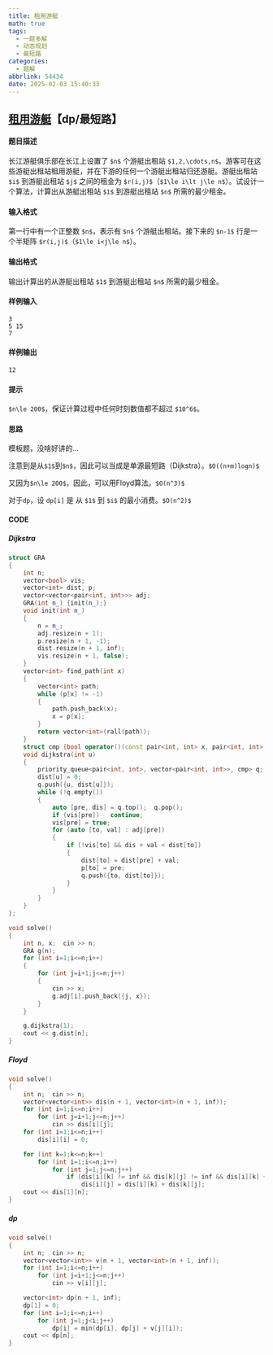 ```yaml
---
title: 租用游艇
math: true
tags:
  - 一题多解
  - 动态规划
  - 最短路
categories:
  - 题解
abbrlink: 54434
date: 2025-02-03 15:40:33
---
```


## [租用游艇](https://www.luogu.com.cn/problem/P1359)【dp/最短路】

#### 题目描述

长江游艇俱乐部在长江上设置了 `$n$` 个游艇出租站 `$1,2,\cdots,n$`。游客可在这些游艇出租站租用游艇，并在下游的任何一个游艇出租站归还游艇。游艇出租站 `$i$` 到游艇出租站 `$j$` 之间的租金为 `$r(i,j)$`（`$1\le i\lt j\le n$`）。试设计一个算法，计算出从游艇出租站 `$1$` 到游艇出租站 `$n$` 所需的最少租金。

#### 输入格式

第一行中有一个正整数 `$n$`，表示有 `$n$` 个游艇出租站。接下来的 `$n-1$` 行是一个半矩阵 `$r(i,j)$`（`$1\le i<j\le n$`）。

#### 输出格式

输出计算出的从游艇出租站 `$1$` 到游艇出租站 `$n$` 所需的最少租金。

#### 样例输入 

```
3
5 15
7
```

#### 样例输出 

```
12
```

#### 提示

`$n\le 200$`，保证计算过程中任何时刻数值都不超过 `$10^6$`。

#### 思路

模板题，没啥好讲的…

注意到是从`$1$`到`$n$`，因此可以当成是单源最短路（Dijkstra）。`$O((n+m)logn)$` 

又因为`$n\le 200$`，因此，可以用Floyd算法。`$O(n^3)$`

对于`dp`，设 `dp[i]` 是 从 `$1$` 到 `$i$` 的最小消费。`$O(n^2)$`

#### CODE

##### Dijkstra

```cpp
struct GRA
{
    int n;
    vector<bool> vis;
    vector<int> dist, p;
    vector<vector<pair<int, int>>> adj;
    GRA(int n_) {init(n_);}
    void init(int n_)
    {
        n = n_;
        adj.resize(n + 1);
        p.resize(n + 1, -1);
        dist.resize(n + 1, inf);
        vis.resize(n + 1, false);
    }
    vector<int> find_path(int x)
    {
        vector<int> path;
        while (p[x] != -1)
        {
            path.push_back(x);
            x = p[x];
        }
        return vector<int>(rall(path));
    }
    struct cmp {bool operator()(const pair<int, int> x, pair<int, int> y) const {return x.second > y.second;}};
    void dijkstra(int u)
    {
        priority_queue<pair<int, int>, vector<pair<int, int>>, cmp> q;
        dist[u] = 0;
        q.push({u, dist[u]});
        while (!q.empty())
        {
            auto [pre, dis] = q.top();  q.pop();
            if (vis[pre])   continue;
            vis[pre] = true;
            for (auto [to, val] : adj[pre])
            {
                if (!vis[to] && dis + val < dist[to])
                {
                    dist[to] = dist[pre] + val;
                    p[to] = pre;
                    q.push({to, dist[to]});
                }
            }
        }
    }
};

void solve()
{
    int n, x;  cin >> n;
    GRA g(n);
    for (int i=1;i<=n;i++)
    {
        for (int j=i+1;j<=n;j++)
        {
            cin >> x;
            g.adj[i].push_back({j, x});
        }
    }

    g.dijkstra(1);
    cout << g.dist[n];
}
```

##### Floyd

```cpp
void solve()
{
    int n;  cin >> n;
    vector<vector<int>> dis(n + 1, vector<int>(n + 1, inf));
    for (int i=1;i<=n;i++)
        for (int j=i+1;j<=n;j++)
            cin >> dis[i][j];
    for (int i=1;i<=n;i++)
        dis[i][i] = 0;

    for (int k=1;k<=n;k++)
        for (int i=1;i<=n;i++)
            for (int j=1;j<=n;j++)
                if (dis[i][k] != inf && dis[k][j] != inf && dis[i][k] + dis[k][j] < dis[i][j])
                    dis[i][j] = dis[i][k] + dis[k][j];
    cout << dis[1][n];
}
```

##### dp

```cpp
void solve()
{
    int n;  cin >> n;
    vector<vector<int>> v(n + 1, vector<int>(n + 1, inf));
    for (int i=1;i<=n;i++)
        for (int j=i+1;j<=n;j++)
            cin >> v[i][j];

    vector<int> dp(n + 1, inf);
    dp[1] = 0;
    for (int i=1;i<=n;i++)
        for (int j=1;j<i;j++)
            dp[i] = min(dp[i], dp[j] + v[j][i]);
    cout << dp[n];
}
```

